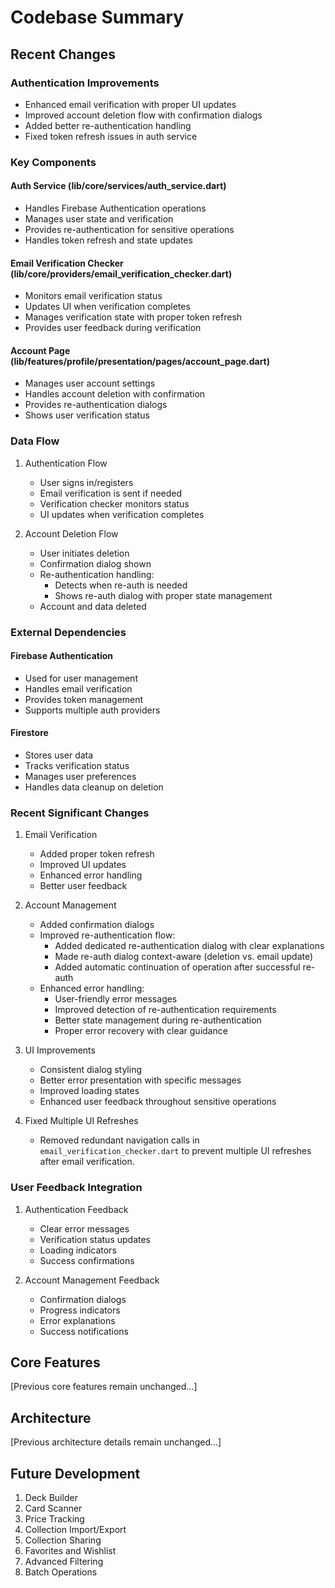 # Codebase Summary

## Recent Changes

### Authentication Improvements

- Enhanced email verification with proper UI updates
- Improved account deletion flow with confirmation dialogs
- Added better re-authentication handling
- Fixed token refresh issues in auth service

### Key Components

#### Auth Service (lib/core/services/auth_service.dart)

- Handles Firebase Authentication operations
- Manages user state and verification
- Provides re-authentication for sensitive operations
- Handles token refresh and state updates

#### Email Verification Checker (lib/core/providers/email_verification_checker.dart)

- Monitors email verification status
- Updates UI when verification completes
- Manages verification state with proper token refresh
- Provides user feedback during verification

#### Account Page (lib/features/profile/presentation/pages/account_page.dart)

- Manages user account settings
- Handles account deletion with confirmation
- Provides re-authentication dialogs
- Shows user verification status

### Data Flow

1. Authentication Flow
   - User signs in/registers
   - Email verification is sent if needed
   - Verification checker monitors status
   - UI updates when verification completes

2. Account Deletion Flow
   - User initiates deletion
   - Confirmation dialog shown
   - Re-authentication handling:
     - Detects when re-auth is needed
     - Shows re-auth dialog with proper state management
   - Account and data deleted

### External Dependencies

#### Firebase Authentication

- Used for user management
- Handles email verification
- Provides token management
- Supports multiple auth providers

#### Firestore

- Stores user data
- Tracks verification status
- Manages user preferences
- Handles data cleanup on deletion

### Recent Significant Changes

1. Email Verification
   - Added proper token refresh
   - Improved UI updates
   - Enhanced error handling
   - Better user feedback

2. Account Management
   - Added confirmation dialogs
   - Improved re-authentication flow:
     - Added dedicated re-authentication dialog with clear explanations
     - Made re-auth dialog context-aware (deletion vs. email update)
     - Added automatic continuation of operation after successful re-auth
   - Enhanced error handling:
     - User-friendly error messages
     - Improved detection of re-authentication requirements
     - Better state management during re-authentication
     - Proper error recovery with clear guidance

3. UI Improvements
   - Consistent dialog styling
   - Better error presentation with specific messages
   - Improved loading states
   - Enhanced user feedback throughout sensitive operations

4. Fixed Multiple UI Refreshes
   - Removed redundant navigation calls in `email_verification_checker.dart` to prevent multiple UI refreshes after email verification.

### User Feedback Integration

1. Authentication Feedback
   - Clear error messages
   - Verification status updates
   - Loading indicators
   - Success confirmations

2. Account Management Feedback
   - Confirmation dialogs
   - Progress indicators
   - Error explanations
   - Success notifications

## Core Features

[Previous core features remain unchanged...]

## Architecture

[Previous architecture details remain unchanged...]

## Future Development

1. Deck Builder
2. Card Scanner
3. Price Tracking
4. Collection Import/Export
5. Collection Sharing
6. Favorites and Wishlist
7. Advanced Filtering
8. Batch Operations
